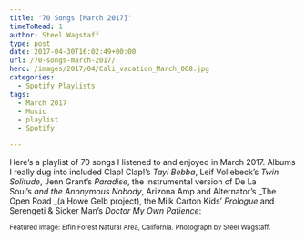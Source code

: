 ```yaml
---
title: '70 Songs [March 2017]'
timeToRead: 1 
author: Steel Wagstaff
type: post
date: 2017-04-30T16:02:49+00:00
url: /70-songs-march-2017/
hero: /images/2017/04/Cali_vacation_March_068.jpg
categories:
  - Spotify Playlists
tags:
  - March 2017
  - Music
  - playlist
  - Spotify

---
```

Here&#8217;s a playlist of 70 songs I listened to and enjoyed in March 2017. Albums I really dug into included Clap! Clap!&#8217;s _Tayi Bebba_, Leif Vollebeck&#8217;s _Twin Solitude_, Jenn Grant&#8217;s _Paradise_, the instrumental version of De La Soul&#8217;s _and the Anonymous Nobody_, Arizona Amp and Alternator&#8217;s _The Open Road _(a Howe Gelb project), the Milk Carton Kids&#8217; _Prologue_ and Serengeti & Sicker Man&#8217;s _Doctor My Own Patience_:  


<small>Featured image: Elfin Forest Natural Area, California. Photograph by Steel Wagstaff.</small>